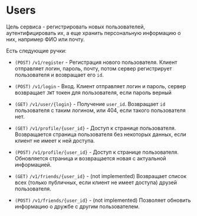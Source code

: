 # Users
Цель сервиса - регистрировать новых пользователей, аутентифицировать их, а еще хранить персональную информацию о них, например ФИО или почту.

Есть следующие ручки:

* `(POST)` `/v1/register` - Регистрация нового пользователя. Клиент отправляет логин, пароль, почту, потом сервер регистрирует пользователя и возвращает его `id`.
* `(POST)` `/v1/login` - Вход.  Клиент отправляет логин и пароль, сервер возвращает `JWT` токен для пользователя, если пароль верный
* `(GET)` `/v1/user/{login}` - Получение `user_id`. Возвращает `id` пользователя с таким логином, или 404, если такого пользователя нет.
* `(GET)` `/v1/profile/{user_id}` - Доступ к странице пользователя. Возвращается страница пользователя без некоторых данных, если клиент не имеет к ней доступа.
* `(POST)` `/v1/profile/{user_id}` - Доступ к странице пользователя. Обновляется страница и возвращается новая с актуальной информацией.

* `(GET)` `/v1/friends/{user_id}` - (not implemented) Возвращает список всех (только публичных, если клиент не имеет доступа) друзей пользователя.

* `(POST)` `/v1/friends/{user_id}` - (not implemented) Позволяет обновить информацию о дружбе с другим пользователем.
